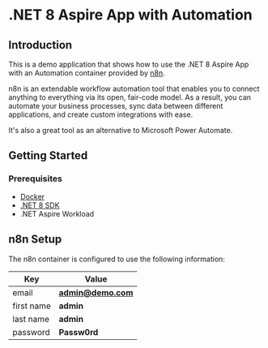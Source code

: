 # .NET 8 Aspire App with Automation

## Introduction

This is a demo application that shows how to use the .NET 8 Aspire App with an Automation container provided by [n8n](https://n8n.io/).

n8n is an extendable workflow automation tool that enables you to connect anything to everything via its open, fair-code model. As a result, you can automate your business processes, sync data between different applications, and create custom integrations with ease.

It's also a great tool as an alternative to Microsoft Power Automate.

## Getting Started

### Prerequisites

- [Docker](https://docs.docker.com/get-docker/)
- [.NET 8 SDK](https://dotnet.microsoft.com/download/dotnet/8.0)
- .NET Aspire Workload

## n8n Setup

The n8n container is configured to use the following information:

| Key        | Value              |
|------------|--------------------|
| email      | **admin@demo.com** |
| first name | **admin**          |
| last name  | **admin**          |
| password   | **Passw0rd**       |

